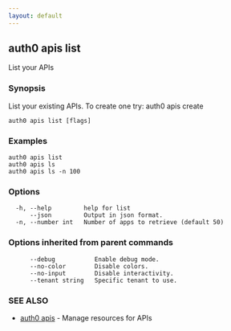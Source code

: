```yaml
---
layout: default
---
```

## auth0 apis list

List your APIs

### Synopsis

List your existing APIs. To create one try:
auth0 apis create

```
auth0 apis list [flags]
```

### Examples

```
auth0 apis list
auth0 apis ls
auth0 apis ls -n 100
```

### Options

```
  -h, --help         help for list
      --json         Output in json format.
  -n, --number int   Number of apps to retrieve (default 50)
```

### Options inherited from parent commands

```
      --debug           Enable debug mode.
      --no-color        Disable colors.
      --no-input        Disable interactivity.
      --tenant string   Specific tenant to use.
```

### SEE ALSO

* [auth0 apis](auth0_apis.md)	 - Manage resources for APIs

